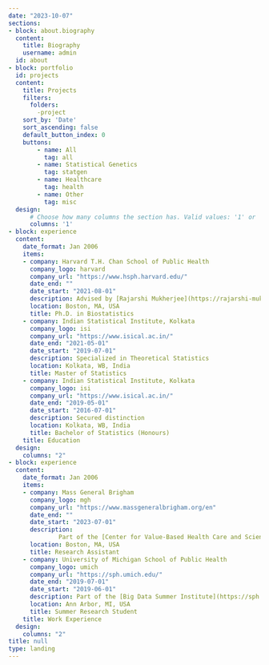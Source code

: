 ```yaml
---
date: "2023-10-07"
sections:
- block: about.biography
  content:
    title: Biography
    username: admin
  id: about
- block: portfolio
  id: projects
  content:
    title: Projects
    filters:
      folders:
        -project
    sort_by: 'Date'
    sort_ascending: false
    default_button_index: 0
    buttons:
        - name: All
          tag: all
        - name: Statistical Genetics
          tag: statgen
        - name: Healthcare
          tag: health
        - name: Other
          tag: misc
  design:
      # Choose how many columns the section has. Valid values: '1' or '2'.
      columns: '1'
- block: experience
  content:
    date_format: Jan 2006
    items:
    - company: Harvard T.H. Chan School of Public Health
      company_logo: harvard
      company_url: "https://www.hsph.harvard.edu/"
      date_end: ""
      date_start: "2021-08-01"
      description: Advised by [Rajarshi Mukherjee](https://rajarshi-mukherjee24.github.io/)
      location: Boston, MA, USA
      title: Ph.D. in Biostatistics
    - company: Indian Statistical Institute, Kolkata
      company_logo: isi
      company_url: "https://www.isical.ac.in/"
      date_end: "2021-05-01"
      date_start: "2019-07-01"
      description: Specialized in Theoretical Statistics
      location: Kolkata, WB, India
      title: Master of Statistics
    - company: Indian Statistical Institute, Kolkata
      company_logo: isi
      company_url: "https://www.isical.ac.in/"
      date_end: "2019-05-01"
      date_start: "2016-07-01"
      description: Secured distinction
      location: Kolkata, WB, India
      title: Bachelor of Statistics (Honours)
    title: Education
  design:
    columns: "2"
- block: experience
  content:
    date_format: Jan 2006
    items:
    - company: Mass General Brigham
      company_logo: mgh
      company_url: "https://www.massgeneralbrigham.org/en"
      date_end: ""
      date_start: "2023-07-01"
      description: 
              Part of the [Center for Value-Based Health Care and Sciences](https://www.massgeneral.org/neurology/research/value-based-population-health), co-advised by [Sebastien Haneuse](https://www.hsph.harvard.edu/profile/sebastien-haneuse/) and [Lidia Moura](https://www.massgeneral.org/doctors/19690/lidia-maria-moura)
      location: Boston, MA, USA
      title: Research Assistant
    - company: University of Michigan School of Public Health
      company_logo: umich
      company_url: "https://sph.umich.edu/"
      date_end: "2019-07-01"
      date_start: "2019-06-01"
      description: Part of the [Big Data Summer Institute](https://sph.umich.edu/bdsi/)
      location: Ann Arbor, MI, USA
      title: Summer Research Student
    title: Work Experience
  design:
    columns: "2"
title: null
type: landing
---
```

